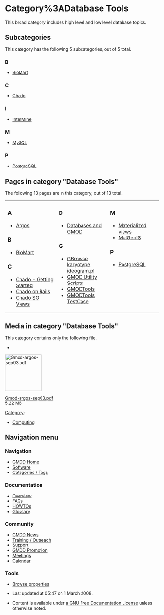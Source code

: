 



<span id="top"></span>




# <span dir="auto">Category%3ADatabase Tools</span>









This broad category includes high level and low level database topics.


## Subcategories

This category has the following 5 subcategories, out of 5 total.



### B

- [BioMart](Category%3ABioMart "Category%3ABioMart")

### C

- [Chado](Category%3AChado "Category%3AChado")

### I

- [InterMine](Category%3AInterMine "Category%3AInterMine")

### M

- [MySQL](Category%3AMySQL "Category%3AMySQL")

### P

- [PostgreSQL](Category%3APostgreSQL "Category%3APostgreSQL")




## Pages in category "Database Tools"

The following 13 pages are in this category, out of 13 total.



<table style="width: 100%;">
<colgroup>
<col style="width: 33%" />
<col style="width: 33%" />
<col style="width: 33%" />
</colgroup>
<tbody>
<tr class="odd" style="vertical-align: top;">
<td style="width: 33.3%"><h3 id="a">A</h3>
<ul>
<li><a href="Argos" title="Argos">Argos</a></li>
</ul>
<h3 id="b-1">B</h3>
<ul>
<li><a href="BioMart" title="BioMart">BioMart</a></li>
</ul>
<h3 id="c-1">C</h3>
<ul>
<li><a href="Chado_-_Getting_Started"
title="Chado - Getting Started">Chado - Getting Started</a></li>
<li><a href="Chado_on_Rails" title="Chado on Rails">Chado on
Rails</a></li>
<li><a href="Chado_SO_Views" title="Chado SO Views">Chado SO
Views</a></li>
</ul></td>
<td style="width: 33.3%"><h3 id="d">D</h3>
<ul>
<li><a href="Databases_and_GMOD" title="Databases and GMOD">Databases
and GMOD</a></li>
</ul>
<h3 id="g">G</h3>
<ul>
<li><a href="GBrowse_karyotype_ideogram.pl"
title="GBrowse karyotype ideogram.pl">GBrowse karyotype
ideogram.pl</a></li>
<li><a href="GMOD_Utility_Scripts" title="GMOD Utility Scripts">GMOD
Utility Scripts</a></li>
<li><a href="GMODTools" title="GMODTools">GMODTools</a></li>
<li><a href="GMODTools_TestCase" title="GMODTools TestCase">GMODTools
TestCase</a></li>
</ul></td>
<td style="width: 33.3%"><h3 id="m-1">M</h3>
<ul>
<li><a href="Materialized_views" title="Materialized views">Materialized
views</a></li>
<li><a href="MolGenIS" title="MolGenIS">MolGenIS</a></li>
</ul>
<h3 id="p-1">P</h3>
<ul>
<li><a href="PostgreSQL" title="PostgreSQL">PostgreSQL</a></li>
</ul></td>
</tr>
</tbody>
</table>




## Media in category "Database Tools"

This category contains only the following file.

- 

  

  

  <img
  src="../mediawiki/skins/common/images/icons/fileicon-pdf.png"
  width="120" height="120" alt="Gmod-argos-sep03.pdf" />

  

  

  

  [Gmod-argos-sep03.pdf](File:Gmod-argos-sep03.pdf "File:Gmod-argos-sep03.pdf")  
  5.22 MB  

  

  





[Category](Special%3ACategories "Special%3ACategories"):

- [Computing](Category%3AComputing "Category%3AComputing")






## Navigation menu









### Navigation



- <span id="n-GMOD-Home">[GMOD Home](Main_Page)</span>
- <span id="n-Software">[Software](GMOD_Components)</span>
- <span id="n-Categories-.2F-Tags">[Categories /
  Tags](Categories)</span>




### Documentation



- <span id="n-Overview">[Overview](Overview)</span>
- <span id="n-FAQs">[FAQs](Category%3AFAQ)</span>
- <span id="n-HOWTOs">[HOWTOs](Category%3AHOWTO)</span>
- <span id="n-Glossary">[Glossary](Glossary)</span>




### Community



- <span id="n-GMOD-News">[GMOD News](GMOD_News)</span>
- <span id="n-Training-.2F-Outreach">[Training /
  Outreach](Training_and_Outreach)</span>
- <span id="n-Support">[Support](Support)</span>
- <span id="n-GMOD-Promotion">[GMOD Promotion](GMOD_Promotion)</span>
- <span id="n-Meetings">[Meetings](Meetings)</span>
- <span id="n-Calendar">[Calendar](Calendar)</span>




### Tools

- <span id="t-smwbrowselink"><a href="Special%3ABrowse/Category%3ADatabase_Tools" rel="smw-browse">Browse
  properties</a></span>



- <span id="footer-info-lastmod">Last updated at 05:47 on 1 March
  2008.</span>
<!-- - <span id="footer-info-viewcount">27,448 page views.</span> -->
- <span id="footer-info-copyright">Content is available under
  <a href="http://www.gnu.org/licenses/fdl-1.3.html" class="external"
  rel="nofollow">a GNU Free Documentation License</a> unless otherwise
  noted.</span>

<!-- -->



<!-- -->





